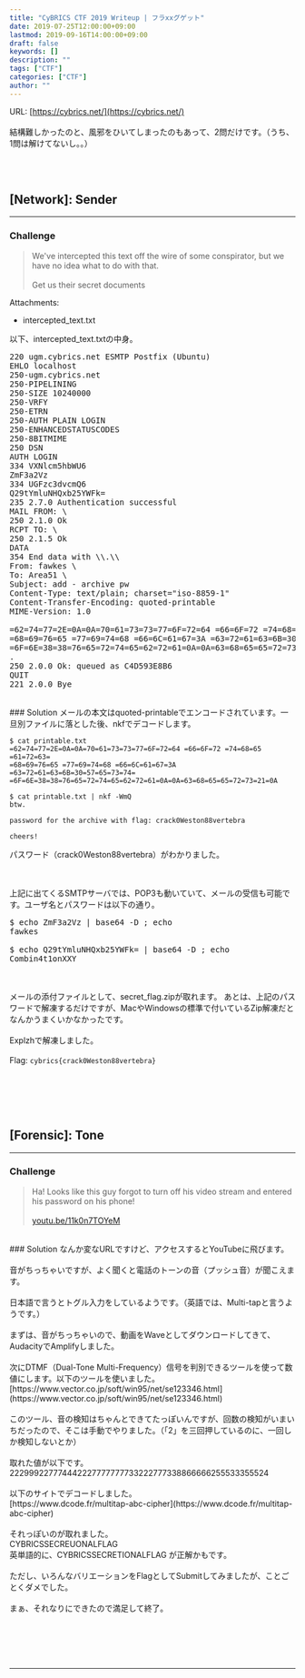 ```yaml
---
title: "CyBRICS CTF 2019 Writeup | フラxxグゲット"
date: 2019-07-25T12:00:00+09:00
lastmod: 2019-09-16T14:00:00+09:00
draft: false
keywords: []
description: ""
tags: ["CTF"]
categories: ["CTF"]
author: ""
---
```

URL: [https://cybrics.net/](https://cybrics.net/)
<br /><br />
結構難しかったのと、風邪をひいてしまったのもあって、2問だけです。（うち、1問は解けてないし。。）

<br /><br />
## [Network]: Sender
- - -
### Challenge
> We've intercepted this text off the wire of some conspirator, but we have no idea what to do with that.
<br /><br />
Get us their secret documents

Attachments:

- intercepted_text.txt

以下、intercepted_text.txtの中身。
<pre>
220 ugm.cybrics.net ESMTP Postfix (Ubuntu)
EHLO localhost
250-ugm.cybrics.net
250-PIPELINING
250-SIZE 10240000
250-VRFY
250-ETRN
250-AUTH PLAIN LOGIN
250-ENHANCEDSTATUSCODES
250-8BITMIME
250 DSN
AUTH LOGIN
334 VXNlcm5hbWU6
ZmF3a2Vz
334 UGFzc3dvcmQ6
Q29tYmluNHQxb25YWFk=
235 2.7.0 Authentication successful
MAIL FROM: \<fawkes@ugm.cybrics.net>
250 2.1.0 Ok
RCPT TO: \<area51@af.mil>
250 2.1.5 Ok
DATA
354 End data with \<CR>\<LF>.\<CR>\<LF>
From: fawkes \<fawkes@ugm.cybrics.net>
To: Area51 \<area51@af.mil>
Subject: add - archive pw
Content-Type: text/plain; charset="iso-8859-1"
Content-Transfer-Encoding: quoted-printable
MIME-Version: 1.0

=62=74=77=2E=0A=0A=70=61=73=73=77=6F=72=64 =66=6F=72 =74=68=65 =61=72=63=
=68=69=76=65 =77=69=74=68 =66=6C=61=67=3A =63=72=61=63=6B=30=57=65=73=74=
=6F=6E=38=38=76=65=72=74=65=62=72=61=0A=0A=63=68=65=65=72=73=21=0A
.
250 2.0.0 Ok: queued as C4D593E8B6
QUIT
221 2.0.0 Bye
</pre>


<br />
### Solution
メールの本文はquoted-printableでエンコードされています。一旦別ファイルに落とした後、nkfでデコードします。

```
$ cat printable.txt
=62=74=77=2E=0A=0A=70=61=73=73=77=6F=72=64 =66=6F=72 =74=68=65 =61=72=63=
=68=69=76=65 =77=69=74=68 =66=6C=61=67=3A =63=72=61=63=6B=30=57=65=73=74=
=6F=6E=38=38=76=65=72=74=65=62=72=61=0A=0A=63=68=65=65=72=73=21=0A

$ cat printable.txt | nkf -WmQ
btw.

password for the archive with flag: crack0Weston88vertebra

cheers!
```

パスワード（crack0Weston88vertebra）がわかりました。


<br /><br />
上記に出てくるSMTPサーバでは、POP3も動いていて、メールの受信も可能です。ユーザ名とパスワードは以下の通り。

<pre>
$ echo ZmF3a2Vz | base64 -D ; echo
fawkes

$ echo Q29tYmluNHQxb25YWFk= | base64 -D ; echo
Combin4t1onXXY
</pre>

<br /><br />
メールの添付ファイルとして、secret_flag.zipが取れます。
あとは、上記のパスワードで解凍するだけですが、MacやWindowsの標準で付いているZip解凍だとなんかうまくいかなかったです。
<br /><br />
Explzhで解凍しました。
<br /><br />
Flag:
`cybrics{crack0Weston88vertebra}`


<br /><br />
<br /><br />
## [Forensic]: Tone
- - -
### Challenge
> Ha! Looks like this guy forgot to turn off his video stream and entered his password on his phone!
<br /><br />
[youtu.be/11k0n7TOYeM](youtu.be/11k0n7TOYeM)

<br />
### Solution
なんか変なURLですけど、アクセスするとYouTubeに飛びます。
<br /><br />
音がちっちゃいですが、よく聞くと電話のトーンの音（プッシュ音）が聞こえます。
<br /><br />
日本語で言うとトグル入力をしているようです。（英語では、Multi-tapと言うようです。）
<br /><br />
まずは、音がちっちゃいので、動画をWaveとしてダウンロードしてきて、AudacityでAmplifyしました。
<br /><br />
次にDTMF（Dual-Tone Multi-Frequency）信号を判別できるツールを使って数値にします。以下のツールを使いました。<br />
[https://www.vector.co.jp/soft/win95/net/se123346.html](https://www.vector.co.jp/soft/win95/net/se123346.html)
<br /><br />
このツール、音の検知はちゃんとできてたっぽいんですが、回数の検知がいまいちだったので、そこは手動でやりました。（「2」を三回押しているのに、一回しか検知しないとか）
<br /><br />
取れた値が以下です。<br />
222999227774442227777777733222777338866666255533355524
<br /><br />
以下のサイトでデコードしました。<br />
[https://www.dcode.fr/multitap-abc-cipher](https://www.dcode.fr/multitap-abc-cipher)
<br /><br />
それっぽいのが取れました。<br />
CYBRICSSECREUONALFLAG
<br />
英単語的に、CYBRICSSECRETIONALFLAG が正解かもです。
<br /><br />
ただし、いろんなバリエーションをFlagとしてSubmitしてみましたが、ことごとくダメでした。
<br /><br />
まぁ、それなりにできたので満足して終了。


<br /><br />
<br /><br />
- - -
<br /><br />
<br /><br />
